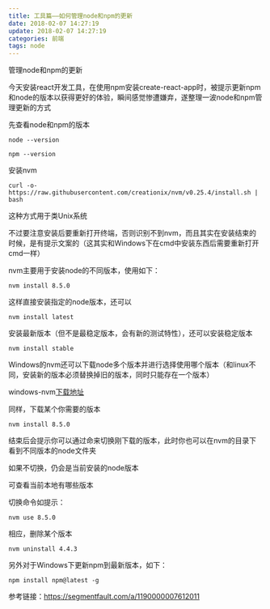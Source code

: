```yaml
---
title: 工具篇——如何管理node和npm的更新
date: 2018-02-07 14:27:19
update: 2018-02-07 14:27:19
categories: 前端
tags: node
---
```


管理node和npm的更新

<!--more-->

今天安装react开发工具，在使用npm安装create-react-app时，被提示更新npm和node的版本以获得更好的体验，瞬间感觉惨遭嫌弃，遂整理一波node和npm管理更新的方式

先查看node和npm的版本

```
node --version
```

```
npm --version
```

安装nvm

```
curl -o- https://raw.githubusercontent.com/creationix/nvm/v0.25.4/install.sh | bash
```

这种方式用于类Unix系统

不过要注意安装后要重新打开终端，否则识别不到nvm，而且其实在安装结束的时候，是有提示文案的（这其实和Windows下在cmd中安装东西后需要重新打开cmd一样）

nvm主要用于安装node的不同版本，使用如下：

```
nvm install 8.5.0
```

这样直接安装指定的node版本，还可以

```
nvm install latest
```

安装最新版本（但不是最稳定版本，会有新的测试特性），还可以安装稳定版本

```
nvm install stable
```

Windows的nvm还可以下载node多个版本并进行选择使用哪个版本（和linux不同，安装新的版本必须替换掉旧的版本，同时只能存在一个版本）

windows-nvm<a href="https://github.com/coreybutler/nvm-windows/releases">下载地址</a>

同样，下载某个你需要的版本

```
nvm install 8.5.0
```

结束后会提示你可以通过命来切换刚下载的版本，此时你也可以在nvm的目录下看到不同版本的node文件夹

如果不切换，仍会是当前安装的node版本

可查看当前本地有哪些版本

切换命令如提示：

```
nvm use 8.5.0
```

相应，删除某个版本

```
nvm uninstall 4.4.3
```

另外对于Windows下更新npm到最新版本，如下：

```
npm install npm@latest -g
```

参考链接：<a href="https://segmentfault.com/a/1190000007612011">https://segmentfault.com/a/1190000007612011</a>
